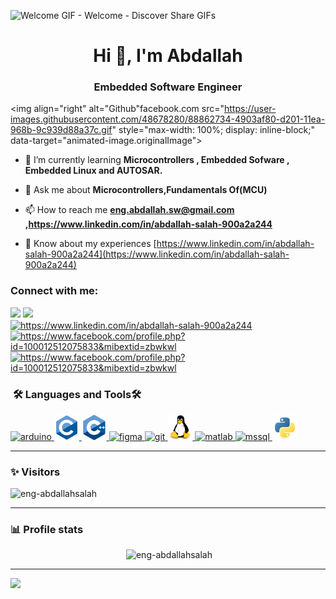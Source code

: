 ![Welcome GIF - Welcome - Discover   Share GIFs](https://github.com/Eng-AbdallahSalah/Abdallah-Salah_/assets/174293871/1cea6244-406f-4468-9065-25af23df2193)

<h1 align="center">Hi 👋, I'm Abdallah</h1>
<h3 align="center">Embedded Software Engineer</h3>

<img align="right" alt="Github"<a>facebook.com</a> src="https://user-images.githubusercontent.com/48678280/88862734-4903af80-d201-11ea-968b-9c939d88a37c.gif" style="max-width: 100%; display: inline-block;" data-target="animated-image.originalImage">
- 🌱 I’m currently learning **Microcontrollers , Embedded Sofware , Embedded Linux and AUTOSAR.**

- 💬 Ask me about **Microcontrollers,Fundamentals Of(MCU)**

- 📫 How to reach me **eng.abdallah.sw@gmail.com ,https://www.linkedin.com/in/abdallah-salah-900a2a244**

- 📄 Know about my experiences [https://www.linkedin.com/in/abdallah-salah-900a2a244](https://www.linkedin.com/in/abdallah-salah-900a2a244)

<h3 align="left">Connect with me:</h3>
<p align="left">
<div display="inline-block">
<a href="eng.abdallah.sw@gmail.com"><img display ="inline" src="https://camo.githubusercontent.com/36abca4bcab1c9e2880505b22da85c7a7ab901dc58d159f31a1684685ec9af71/68747470733a2f2f696d672e736869656c64732e696f2f62616467652f476d61696c2d3333333333333f7374796c653d666f722d7468652d6261646765266c6f676f3d676d61696c266c6f676f436f6c6f723d726564" data-canonical-src="https://img.shields.io/badge/Gmail-333333?style=for-the-badge&amp;logo=gmail&amp;logoColor=red" style="max-width: 100%;"></a>
<a href="https://www.linkedin.com/in/abdallah-salah-900a2a244"><img src="https://camo.githubusercontent.com/591c02e8ff595d43e0b35b1b29aed639a7154b959cd8f8c854b9e176d885b094/68747470733a2f2f696d672e736869656c64732e696f2f62616467652f4c696e6b6564496e2d3030373742353f7374796c653d666f722d7468652d6261646765266c6f676f3d6c696e6b6564696e266c6f676f436f6c6f723d7768697465" data-canonical-src="https://img.shields.io/badge/LinkedIn-0077B5?style=for-the-badge&amp;logo=linkedin&amp;logoColor=white" style="max-width: 100%;">
</div>
<a href="https://linkedin.com/in/https://www.linkedin.com/in/abdallah-salah-900a2a244" target="blank"><img align="center" src="https://raw.githubusercontent.com/rahuldkjain/github-profile-readme-generator/master/src/images/icons/Social/linked-in-alt.svg" alt="https://www.linkedin.com/in/abdallah-salah-900a2a244" height="30" width="40" /></a>
<a href="https://fb.com/https://www.facebook.com/profile.php?id=100012512075833&mibextid=zbwkwl" target="blank"><img align="center" src="https://raw.githubusercontent.com/rahuldkjain/github-profile-readme-generator/master/src/images/icons/Social/facebook.svg" alt="https://www.facebook.com/profile.php?id=100012512075833&mibextid=zbwkwl" height="30" width="40" /></a>
<a href="https://www.youtube.com/c/https://www.facebook.com/profile.php?id=100012512075833&mibextid=zbwkwl" target="blank"><img align="center" src="https://raw.githubusercontent.com/rahuldkjain/github-profile-readme-generator/master/src/images/icons/Social/youtube.svg" alt="https://www.facebook.com/profile.php?id=100012512075833&mibextid=zbwkwl" height="30" width="40" /></a>
</p>

<h3 class="heading-element" dir="auto">  &nbsp;🛠️ Languages and Tools🛠️</h3>
<p align="left"> <a href="https://www.arduino.cc/" target="_blank" rel="noreferrer"> <img src="https://cdn.worldvectorlogo.com/logos/arduino-1.svg" alt="arduino" width="40" height="40"/> </a> <a href="https://www.cprogramming.com/" target="_blank" rel="noreferrer"> <img src="https://raw.githubusercontent.com/devicons/devicon/master/icons/c/c-original.svg" alt="c" width="40" height="40"/> </a> <a href="https://www.w3schools.com/cpp/" target="_blank" rel="noreferrer"> <img src="https://raw.githubusercontent.com/devicons/devicon/master/icons/cplusplus/cplusplus-original.svg" alt="cplusplus" width="40" height="40"/> </a> <a href="https://www.figma.com/" target="_blank" rel="noreferrer"> <img src="https://www.vectorlogo.zone/logos/figma/figma-icon.svg" alt="figma" width="40" height="40"/> </a> <a href="https://git-scm.com/" target="_blank" rel="noreferrer"> <img src="https://www.vectorlogo.zone/logos/git-scm/git-scm-icon.svg" alt="git" width="40" height="40"/> </a> <a href="https://www.linux.org/" target="_blank" rel="noreferrer"> <img src="https://raw.githubusercontent.com/devicons/devicon/master/icons/linux/linux-original.svg" alt="linux" width="40" height="40"/> </a> <a href="https://www.mathworks.com/" target="_blank" rel="noreferrer"> <img src="https://upload.wikimedia.org/wikipedia/commons/2/21/Matlab_Logo.png" alt="matlab" width="40" height="40"/> </a> <a href="https://www.microsoft.com/en-us/sql-server" target="_blank" rel="noreferrer"> <img src="https://www.svgrepo.com/show/303229/microsoft-sql-server-logo.svg" alt="mssql" width="40" height="40"/> </a> <a href="https://www.python.org" target="_blank" rel="noreferrer"> <img src="https://raw.githubusercontent.com/devicons/devicon/master/icons/python/python-original.svg" alt="python" width="40" height="40"/> </a> </p>
<hr>
<h3 class="heading-element" dir="auto">✨ Visitors</h3>
<p align="left"> <img src="https://komarev.com/ghpvc/?username=eng-abdallahsalah&label=Profile%20views&color=0e75b6&style=flat" alt="eng-abdallahsalah" /> </p>
<hr>
<h3 class="heading-element" dir="auto">📊 Profile stats</h3>
<div  align="center" justify-content="center" text-aline="center" background-color="black" color="white">
<p>&nbsp;<img  border-radius="2px" background-color="red" color="Red" src="https://github-readme-stats.vercel.app/api?username=eng-abdallahsalah&show_icons=true&locale=en" alt="eng-abdallahsalah" /></p>
</div>
<hr>
<img src="https://camo.githubusercontent.com/ede97c03212c9582b08afc6d63b40d4b558f8416ee540db292c18b0f8e107528/68747470733a2f2f696d6775722e636f6d2f72696c485678412e706e67" data-canonical-src="https://imgur.com/rilHVxA.png" style="max-width: 100%;">
